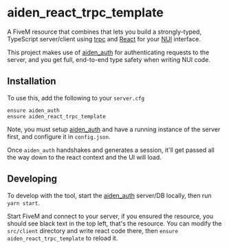 # aiden_react_trpc_template

A FiveM resource that combines that lets you build a strongly-typed, TypeScript server/client using [trpc](https://trpc.io) and [React](https://reactjs.org) for your [NUI](https://docs.fivem.net/docs/scripting-manual/nui-development/full-screen-nui/) interface.

This project makes use of [aiden_auth](../aiden_auth) for authenticating requests to the server, and you get full, end-to-end type safety when writing NUI code.

## Installation

To use this, add the following to your `server.cfg`

```
ensure aiden_auth
ensure aiden_react_trpc_template
```

Note, you must setup [aiden_auth](../aiden_auth) and have a running instance of the server first, and configure it in `config.json`.

Once `aiden_auth` handshakes and generates a session, it'll get passed all the way down to the react context and the UI will load.

## Developing

To develop with the tool, start the [aiden_auth](../aiden_auth/) server/DB locally, then run `yarn start`.

Start FiveM and connect to your server, if you ensured the resource, you should see black text in the top left, that's the resource. You can modify the `src/client` directory and write react code there, then `ensure aiden_react_trpc_template` to reload it.
